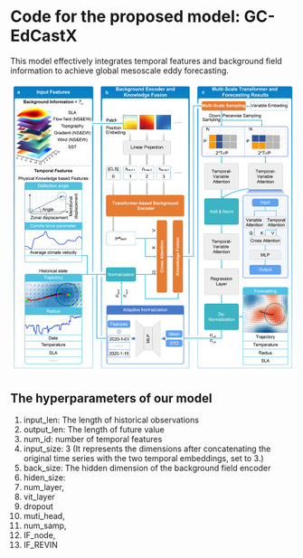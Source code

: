 # Code for the proposed model: GC-EdCastX

This model effectively integrates temporal features and background field information to achieve global mesoscale eddy forecasting.

<img src="figure/GC-EdCastX.jpg" alt="model archtecture" style="zoom:80%;" />


## The hyperparameters of our model
1. input_len: The length of historical observations 
2. output_len: The length of future value
3. num_id: number of temporal features
4. input_size: 3 (It represents the dimensions after concatenating the original time series with the two temporal embeddings, set to 3.)
5. back_size: The hidden dimension of the background field encoder
6. hiden_size: 
7. num_layer,
8. vit_layer
9. dropout
10. muti_head,
11. num_samp,
12. IF_node,
13. IF_REVIN
